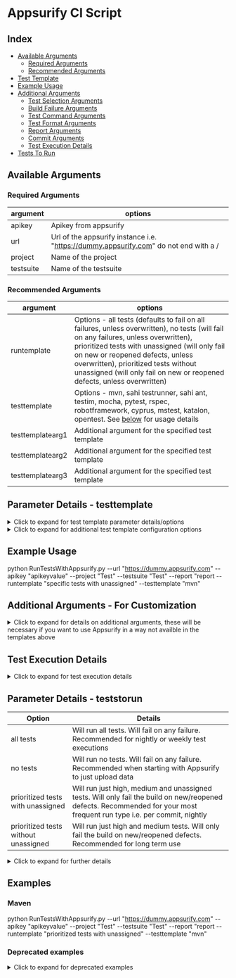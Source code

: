 # Appsurify CI Script

## Index
- [Available Arguments](#available_arguments)
  - [Required Arguments](#required_arguments)
  - [Recommended Arguments](#recommended_arguments)
- [Test Template](#testtemplate)
- [Example Usage](#example_usage)
- [Additional Arguments](#additional_arguments)
  - [Test Selection Arguments](#test_selection_arguments)
  - [Build Failure Arguments](#build_failure_arguments)
  - [Test Command Arguments](#test_command_arguments)
  - [Test Format Arguments](#test_format_arguments)
  - [Report Arguments](#report_arguments)
  - [Commit Arguments](#commit_arguments)
  - [Test Execution Details](#test_execution_arguments)
- [Tests To Run](#teststorun)

## <a id="available_arguments"></a>Available Arguments
 
### <a id="required_arguments"></a>Required Arguments 

| argument | options |
| --- | --- |
| apikey | Apikey from appsurify |
| url | Url of the appsurify instance i.e. "https://dummy.appsurify.com" do not end with a / |
| project | Name of the project |
| testsuite | Name of the testsuite |

### <a id="recommended_arguments"></a>Recommended Arguments
| argument | options |
| --- | --- |
| runtemplate  | Options - all tests (defaults to fail on all failures, unless overwritten), no tests (will fail on any failures, unless overwritten), prioritized tests with unassigned (will only fail on new or reopened defects, unless overwritten), prioritized tests without unassigned (will only fail on new or reopened defects, unless overwritten) |
| testtemplate | Options - mvn, sahi testrunner, sahi ant, testim, mocha, pytest, rspec, robotframework, cyprus, mstest, katalon, opentest.  See [below](#testtemplate) for usage details |
| testtemplatearg1 | Additional argument for the specified test template |
| testtemplatearg2 | Additional argument for the specified test template |
| testtemplatearg3 | Additional argument for the specified test template |

## <a id="testtemplate"></a>Parameter Details - testtemplate

<details>
  <summary>Click to expand for test template parameter details/options</summary>

### Maven
#### Parameter value - "mvn"
The following values are set when this testtemplate is selected
- testseparator=","
- addtestsuitename="true"
- testsuitesnameseparator="%23"
- startrunspecific="mvn -Dtest="
- endrunspecific="test"
- startrunall="mvn test"
- report="./target/surefire-reports/"
- reporttype="directory"

### Testim
#### Parameter value - "testim"
The following values are set when this testtemplate is selected
- testseparator=" --name '"
- reporttype="file"
- report="test-results.xml"
- startrunspecific="testim --report-file test-results.xml --name '"
- postfixtest="'"
- startrunall="testim --report-file test-results.xml"

### Rspec
#### Parameter value - "rspec"
#### Required Config
The following must be installedhttps://github.com/sj26/rspec_junit_formatter
The following values are set when this testtemplate is selected
- testseparator=" "
- startrunspecific="rspec --format RspecJunitFormatter --out rspec.xml "
- prefixtest = "-e '"
- postfixtest="'"
- startrunall="rspec --format RspecJunitFormatter --out rspec.xml"
- reporttype="file"
- report="rspec.xml"

### Sahi Ant
#### Parameter value - "sahi ant"
#### Required Config
Ensure junit report is set in the ant file - https://sahipro.com/docs/using-sahi/playback-desktop.html#Playback%20via%20ANT
- testtemplatearg1 - The report location set as per above
- testtemplatearg2 - The ant file to run all tests
- testtemplatearg3 - The ant file to the specific set of tests

The following values are set when this testtemplate is selected
- testseparator=","
- addtestsuitename="true"
- testsuitesnameseparator="%23"
- generatefile="sahi"
- startrunall="ant -f "+testtemplatearg2
- startrunspecific="ant -f "testtemplatearg3
- report = testtemplatearg1

### Sahi Testrunner
#### Parameter value - "sahi testrunner"
#### Required Config
Set the Sahi runner to create a junit report - https://sahipro.com/docs/using-sahi/sahi-reports.html
The following values must be supplied
- testtemplatearg1 - The report location set as per above
- testtemplatearg2 - The command to run all tests

The following values are set when this testtemplate is selected
- testseparator=","
- addtestsuitename="true"
- testsuitesnameseparator="%23"
- generatefile="sahi"
- startrunspecific="testrunner temp.dd.csv"
- startrunall="testrunner " + testtemplatearg2
- report=testtemplatearg1

### Robot Framework
#### Parameter value - "robotframework"
#### Required Config
- testtemplatearg1 - The execution command used to start robotframework tests i.e. java -jar robotframework.jar 
- testtemplatearg2 - The location of your tests
- testtemplatearg3 - Report location

The following values are set when this testtemplate is selected
- testseparator=" --test '"
- postfixtest="'"
- reporttype="file"
- report=testtemplatearg3
- startrunall=testtemplatearg1+" -x "+testtemplatearg3+" "
- endrunall=testtemplatearg2
- startrunspecific=testtemplatearg1+" -x "+testtemplatearg3+" "
- endrunall=testtemplatearg2

### Mocha
#### Parameter value - "mocha"
#### Required Config
Note the following plugin must be installed to generate the junit report file - https://www.npmjs.com/package/mocha-junit-reporter

The following values are set when this testtemplate is selected
- testseparator="|"
- reporttype="file"
- report="test-results.xml"
- startrunspecific="mocha test --reporter mocha-junit-reporter -g "
- postfixtest="$"
- prefixtest="^"
- startrunall="mocha test --reporter mocha-junit-reporter "

### Pytest
#### Parameter value - "pytest"
The following values are set when this testtemplate is selected
- testseparator=" or "
- reporttype="file"
- report="test-results.xml"
- startrunspecific="python -m pytest --junitxml=test-results.xml -k '"
- endrunspecific="'"
- startrunall="python -m pytest --junitxml=test-results.xml"


### Cyprus
#### Parameter value - "cyprus"
#### Required Config
The following cyprus addon must be installed in order to specify the tests - https://github.com/bahmutov/cypress-select-tests

The following values are set when this testtemplate is selected
- testseparator="|"
- reporttype="file"
- report="results.xml"
- startrunspecific="cypress run --reporter junit --reporter-options mochaFile=result.xml grep="
- postfixtest="'"
- prefixtest="'"
- startrunall="cypress run --reporter junit --reporter-options mochaFile=result.xml"

### Mstest
#### Parameter value - "mstest"
The following values are set when this testtemplate is selected
- testseparator=","
- reporttype="file"
- startrunspecific="mstest /resultsfile:'" + testtemplatearg1 + "' /testcontainer:'" + testtemplatearg2 + "'" + "/tests:"
- postfixtest="'"
- prefixtest="'"
- startrunall="mstest /resultsfile:'" + testtemplatearg1 + "' /testcontainer:'" + testtemplatearg2 + "'"
- report=testtemplatearg1
- importtype="trx"

### Katalon
#### Parameter value - "katalon"
#### Required Config
- testtemplatearg1 - Report location
- testtemplatearg2 - Absolute path to project file
- testtemplatearg3 - Relative path from project to a created test suite with all tests added to it
- testtemplatearg4 - API Key

The following values are set when this testtemplate is selected
- testseparator=","
- reporttype="file"
- report = testtemplatearg1
- head_tail = os.path.split(testtemplatearg1) 
- report_folder = head_tail[0]
- report_file = head_tail[1]
- head_tail = os.path.split(testtemplatearg3) 
- startrunspecific="katalonc -noSplash -runMode=console -projectPath='" + testtemplatearg2 + "' -testSuitePath='" + "'" + os.path.join(head_tail[0], "temp.ts") + "' -apiKey='" + testtemplatearg4 +"' -reportFolder='" + report_folder + " -reportFileName='" + report_file + "'"
- startrunall="katalonc -noSplash -runMode=console -projectPath='" + testtemplatearg2 + "' -testSuitePath='" + "'" + testtemplatearg3 + "' -apiKey='" + testtemplatearg4 +"' -reportFolder='" + report_folder + " -reportFileName='" + report_file + "'"
- generatefile="katalon"

### Opentest
#### Parameter value - "opentest"
#### Required Config
- testtemplatearg1 - Report location
- testtemplatearg2 - Template of template with no tests - this template will be copied as temp.yaml and tests to be executed will be appended to this template
- testtemplatearg3 - Template to run with all tests

The following values are set when this testtemplate is selected
- testseparator=",,"
- reporttype="file"
- report = testtemplatearg1
- full_path = os.path.realpath(source)
- destination = os.path.join(os.path.dirname(full_path),"temp.yaml")
- startrunspecific="opentest session create --out '"+testtemplatearg1+ "' --template '" + destination + "' "
- startrunall="opentest session create --out '"+testtemplatearg1+ "' --template '" + testtemplatearg3 + "' "
- generatefile="opentest"

</details>

<details>
  <summary>Click to expand for additional test template configuration options</summary>

  ### Test Template Customization

In order to customize the way tests are run you can use the following parameters

| argument | options |
| --- | --- |
| startrunpostfix | appended to the startrun command |
| endrunprefix | prepended to the endrun command |
| endrunpostfix | appended to the endrun command |

Editing these will change the way tests are executed to the following: startrun + startrunpostfix + testlist + endrunprefix + endrun + endrunpostfix

</details>

## <a id="example_usage"></a>Example Usage

python RunTestsWithAppsurify.py --url "https://dummy.appsurify.com" --apikey "apikeyvalue" --project "Test" --testsuite "Test" --report "report --runtemplate "specific tests with unassigned" --testtemplate "mvn"

## <a id="additional_arguments"></a>Additional Arguments - For Customization

<details>
  <summary>Click to expand for details on additional arguments, these will be necessary if you want to use Appsurify in a way not availble in the templates above</summary>

### <a id="test_selection_arguments"></a>Test Selection Arguments

| argument | default | options/details |
| --- | --- | --- |
| teststorun | "all" | Defaults to "all" if runtemplate is not set.  Options include - high, medium, low, unassigned, ready, open, none.  Details below |
| maxtests | 10000000 | the maximum number of tests to run in each test execution set | 
| runfrequency | "multiple" | #options 'single' or 'multiple' determines if the prioritized tests should be for a single commit or mulltiple i.e. since the last test run |

### <a id="build_failure_arguments"></a>Build Failure Arguments 

| argument | default | options/details |
| --- | --- | --- |
| fail | newdefects, reopeneddefects | options newdefects, reopeneddefects, flakybrokentests, newflaky, reopenedflaky, failedtests, brokentests |
| rerun | "false" | whether failed tests should be rerun |
| maxrerun | 3 | the number of times failed tests should be rerun |
| failfast | "false" | whether after each set of test runs to determine if the build has failed (tests will still be rerun if this has been selected) |
| runtemplate | None | Options - all tests (defaults to fail on all failures, unless overwritten), no tests (will fail on any failures, unless overwritten), prioritized tests with unassigned (will only fail on new or reopened defects, unless overwritten), prioritized tests without unassigned (will only fail on new or reopened defects, unless overwritten) |

### <a id="test_command_arguments"></a>Test Command Arguments 

| argument | default | options/details |
| --- | --- | --- |
| testtemplate | None | Options - mvn, sahi testrunner, sahi ant, testim, mocha, pytest, rspec, robotframework.  See below for usage details |
| testtemplatearg1 | None | Additional argument for the specified test template |
| testtemplatearg2 | None | Additional argument for the specified test template |
| testtemplatearg3 | None | Additional argument for the specified test template |
| startrunall | None | Required if testtemplate is not set and runtemplate is all tests or teststorun is set to all.  Command to start the test run to execute all tests.  Details below |
| endrunall | None | Command to end the test run to execute all tests.  Details below |
| startrunspecific | None | Required if testtemplate is not set and teststorun is not all or none or testtemplate is not all tests or no tests.  Command to start the test run to execute specific tests.  Details below  |
| endrunspecific | None | Command to end the test run to execute specific tests |

### <a id="test_format_arguments"></a>Test Format Arguments 

| argument | default | options/details |
| --- | --- | --- |
| testseparator | "" | #string or character used to separate tests when creating the command to run a specific set of tests |  
| postfixtest | "" | #string to postpend to each test  when creating the command to run a specific set of tests |
| prefixtest | "" | string to prepend to each test  when creating the command to run a specific set of tests |
| addclassname | "false" | whether to include the classname when creating the command to run a specific set of tests |
| classnameseparator | " " | string or character to separate classname and testname when creating the command to run a specific set of tests |
| addtestsuitename | "false" | whether to include the testsuitename when creating the command to run a specific set of tests |
| testsuitenameseparator | " " | string or character to separate testsuitename and classname/testname when creating the command to run a specific set of tests |

### <a id="report_arguments"></a>Report Arguments 

| argument | default | options/details |
| --- | --- | --- |
| report | Required if testtemplate is not passed through as an argument.  Location of the reports generated by the test run. |
| deletereports | "false" | options true or false, BE CAREFUL THIS WILL DELETE THE SPECIFIC FILE OR ALL XML FILES IN THE DIRECTORY |
| importtype | "junit" | #options 'junit', 'nunit' or 'trx' |
| reporttype | "directory" | default directory must end with a /, will look for all importtype files in that directory |

### <a id="commit_arguments"></a>Commit Arguments 

| argument | default | options/details |
| --- | --- | --- |
| branch | 'git branch \| grep \\\* \| cut -d ' ' -f2' | The branch from which you would like to select the commits to get priorized tests for.  Will default to the value of 'git branch \| grep \\\* \| cut -d ' ' -f2' if not specified |
| commit | git log -1 --pretty="%H | commitId that this test run is for, if not supplied the script will use git log -1 --pretty="%H |

</details>

## <a id="test_execution_details"></a>Test Execution Details

<details>
  <summary>Click to expand for test execution details</summary>

### Execution Command

Note the execution arguments will automatically be set when using the testtemplate.

When executing all tests the following command is created: startrunall+startrunpostfix+endrunprefix+endrunall+endrunpostfix.  To execute all tests via maven the command 'mvn test' needs to be run.  To do this startrunall could be set to 'mvn test' or startrunall could be set to 'mvn ' and endrunall set to 'test'.  Please note spaces are required otherwise the command will not be properly formatted.

When executing specific tests the following command is created startrunspecific+startrunpostfix+specifictestlist+endrunprefix+endrunspecific+endrunpostfix  To execute specific tests via maven the command 'mvn -Dtests=<specifictestlist> test'.  To do this startrunspecific needs to be set to 'mvn -Dtests=' and endrunspecific set to ' test'.  For details on how specifictestlist is created see below.

### Specific Tests

To create the list of specific tests the ci script queries Appsurify for a list of tests.  For each test they may have an associated testsuite name and classname as often found in the xml junit report.  See below for an example.  The list of tests returned by the api may include the testsuitename and/or classname dependant on whether addtestsuitename, addclassname, testssuitenameseparator and classnameseparator are set.  If for example addtestsuitename="true", testsuitenameseparator="%23, addclassname="true", classnameseparator=%40 (note values need to be encoded via percent encoding https://en.wikipedia.org/wiki/Percent-encoding) the tests would be formatted as follows: testsuitename#classname@testname.

To create the list the arguments will be conbined in the following way: prefixtest+test+postfixtest
If there are multiple tests the arguments would be combined as follows: prefixtest+test+postfixtest+testseparator+prefixtest+test+postfixtest

Combining the above to run a specific set of tests using mvn the following arguments would need to be set: addtestsuitname="true", testsuiteseparator="%23", testseparator=",", startrunspecific='mvn -Dtests=' and endrunspecific =' test' which would cause the following command to be created "mvn -Dtest=testsuite#testname,testsuite#testname test

If however the tests needed to be in the format of 'run tests -test=test1 -test=test2 -test=test3' then the following arguments would be required: startrunspecific="run tests " and prefixtest="-test="

```xml
<?xml version="1.0" encoding="UTF-8" ?>
<testsuites>
  <testsuite errors="0" failures="1" hostname="DESKTOP-16O0SVF" id="0" name="TestRun" package="junit" skipped="0" tests="1" time="0.16" timestamp="2018-06-07T06:22:50">
      <testcase classname="junit.TestRun" name="PassToFail" time="0.008">
        <failure message="failreason1" type="junit.framework.AssertionFailedError"> fails
        </failure>
      </testcase>
  </testsuite>
</testsuites>
```

</details>

## <a id="teststorun"></a>Parameter Details - teststorun  

| Option | Details |
| --- | --- |
| all tests | Will run all tests.  Will fail on any failure.  Recommended for nightly or weekly test executions |
| no tests | Will run no tests.  Will fail on any failure.  Recommended when starting with Appsurify to just upload data |
| prioritized tests with unassigned | Will run just high, medium and unassigned tests.  Will only fail the build on new/reopened defects.  Recommended for your most frequent run type i.e. per commit, nightly |
| prioritized tests without unassigned | Will run just high and medium tests.  Will only fail the build on new/reopened defects.  Recommended for long term use |

<details>
  <summary>Click to expand for further details</summary>

We recommend using the runtemplate parameter instead of using teststorun.  But for additional control on which tests to run you may change the teststorun field.  When doing so we recommend initially running all your tests and just pushing the results to Appsurify. To do this choose either "all" and use this script to run the tests, or choose none and use this script to just upload the results.

Once you have either selected the coverage of the tests or uploaded a number of test reults for Appsurify to learn from select Appsurify recommended and choose from the options where - high = most likely to fail, covers the exact change, medium = less likely to fail, covers the functional area or dependencies, low = very unlikely to fail, does not cover the change, unassigned = tests where Appsurify is unsure whether the coverage of these tests, ready defects = tests which have a defect associated with them which is ready for testing, open defects = tests which have a defect associated with them which is open.

</details>

## Examples

### Maven 
python RunTestsWithAppsurify.py --url "https://dummy.appsurify.com" --apikey "apikeyvalue" --project "Test" --testsuite "Test" --report "report --runtemplate "prioritized tests with unassigned" --testtemplate "mvn"


### Deprecated examples

<details>
  <summary>Click to expand for deprecated examples</summary>

#### Java All Tests
RunTestsWithAppsurify.sh --url "https://dummy.appsurify.com" --apikey "apikeyvalue" --project "Test" --testsuite "Test" --report "report" --teststorun "all" --startrun "mvn test" 

#### Java High Tests
RunTestsWithAppsurify.sh --url "https://dummy.appsurify.com" --apikey "apikeyvalue" --project "Test" --testsuite "Test" --report "report" --teststorun "high,medium" --startrun "mvn -Dtest=" --fullname "true" --fullnameseparator "#" --endrun " test" --testseparator ","


#### Rspec all tests
https://github.com/sj26/rspec_junit_formatter must be installed
Startrun="rspec --format RspecJunitFormatter --out rspec.xml"


#### Rspec specific tests
RunTestsWithAppsurify.sh --url "https://dummy.appsurify.com" --apikey "apikeyvalue" --project "Test" --testsuite "Test" --report "rspec.xml" --teststorun "high,medium" --startrun "rspec --format RspecJunitFormatter --out rspec.xml -e '" --endrun = "'" --testseparator "' -e '"
https://relishapp.com/rspec/rspec-core/docs/command-line/example-option

</details>